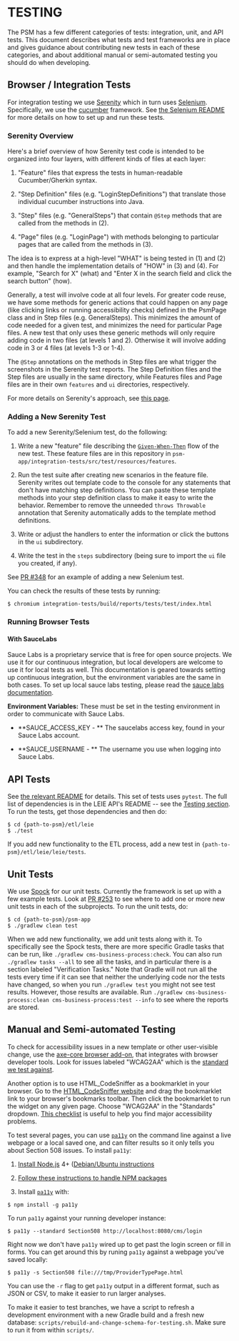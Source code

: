 # TESTING

The PSM has a few different categories of tests: integration, unit,
and API tests.  This document describes what tests and test frameworks
are in place and gives guidance about contributing new tests in each
of these categories, and about additional manual or semi-automated
testing you should do when developing.

## Browser / Integration Tests

For integration testing we use [Serenity](http://www.thucydides.info) which in
turn uses [Selenium](http://www.seleniumhq.org/).  Specifically, we use the
[cucumber](https://github.com/selenium-cucumber/selenium-cucumber-java)
framework.  See [the Selenium
README](https://github.com/SolutionGuidance/psm/blob/master/psm-app/integration-tests/README.md)
for more details on how to set up and run these tests.

### Serenity Overview

Here's a brief overview of how Serenity test code is intended to be organized
into four layers, with different kinds of files at each layer:

1. "Feature" files that express the tests in human-readable Cucumber/Gherkin
syntax.

2. "Step Definition" files (e.g. "LoginStepDefinitions") that translate those
individual cucumber instructions into Java.

3. "Step" files (e.g. "GeneralSteps") that contain `@Step` methods that are
called from the methods in (2).

4. "Page" files (e.g. "LoginPage") with methods belonging to particular pages
that are called from the methods in (3).

The idea is to express at a high-level "WHAT" is being tested in (1) and (2)
and then handle the implementation details of "HOW" in (3) and (4). For
example, "Search for X" (what) and "Enter X in the search field and click the
search button" (how).

Generally, a test will involve code at all four levels.  For greater code reuse,
we have some methods for generic actions that could happen on any page (like
clicking links or running accessibility checks) defined in the PsmPage
class and in Step files (e.g. GeneralSteps).  This minimizes the amount of
code needed for a given test, and minimizes the need for particular Page files.
A new test that only uses these generic methods will only require adding code
in two files (at levels 1 and 2).  Otherwise it will involve adding code
in 3 or 4 files (at levels 1-3 or 1-4).

The `@Step` annotations on the methods in Step files are what trigger the
screenshots in the Serenity test reports. The Step Definition files and the
Step files are usually in the same directory, while Features files and Page
files are in their own `features` and `ui` directories, respectively.

For more details on Serenity's approach, see
[this page](http://thucydides.info/docs/articles/an-introduction-to-serenity-bdd-with-cucumber.html).

### Adding a New Serenity Test

To add a new Serenity/Selenium test, do the following:

1. Write a new "feature" file describing the
[`Given-When-Then`](http://thucydides.info/docs/serenity-staging/#_serenity_with_cucumber)
flow of the new test.  These feature files are in this repository in
`psm-app/integration-tests/src/test/resources/features`.

2. Run the test suite after creating new scenarios in the feature
file. Serenity writes out template code to the console for any
statements that don't have matching step definitions. You can paste
these template methods into your step definition class to make it easy
to write the behavior.  Remember to remove the unneeded `throws
Throwable` annotation that Serenity automatically adds to the template
method definitions.

3. Write or adjust the handlers to enter the information or click the
buttons in the `ui` subdirectory.

4. Write the test in the `steps` subdirectory (being sure to import the
`ui` file you created, if any).

See [PR #348](https://github.com/SolutionGuidance/psm/pull/348) for an
example of adding a new Selenium test.

You can check the results of these tests by running:

    $ chromium integration-tests/build/reports/tests/test/index.html

### Running Browser Tests

#### With SauceLabs
Sauce Labs is a proprietary service that is free for open source projects.
We use it for our continuous integration, but local developers are welcome
to use it for local tests as well.  This documentation is geared towards
setting up continuous integration, but the environment variables are the
same in both cases.  To set up local sauce labs testing, please read the
[sauce labs documentation](https://wiki.saucelabs.com/display/DOCS/Sauce+Connect+Proxy).

**Environment Variables:**
These must be set in the testing environment in order to communicate with
Sauce Labs.

- **SAUCE_ACCESS_KEY - ** The saucelabs access key, found in your Sauce
Labs account.

- **SAUCE_USERNAME - ** The username you use when logging into Sauce Labs.

## API Tests

See [the relevant
README](https://github.com/SolutionGuidance/psm/blob/master/etl/leie/README.mdwn)
for details.  This set of tests uses `pytest`.  The full list of
dependencies is in the LEIE API's README -- see the [Testing
section](https://github.com/SolutionGuidance/psm/blob/master/etl/leie/README.mdwn#Testing).
To run the tests, get those dependencies and then do:

    $ cd {path-to-psm}/etl/leie
    $ ./test

If you add new functionality to the ETL process, add a new test in
`{path-to-psm}/etl/leie/leie/tests`.

## Unit Tests

We use [Spock](http://spockframework.org/) for our unit tests.
Currently the framework is set up with a few example tests.  Look at [PR
#253](https://github.com/SolutionGuidance/psm/pull/253) to see where
to add one or more new unit tests in each of the subprojects.  To run
the unit tests, do:

    $ cd {path-to-psm}/psm-app
    $ ./gradlew clean test

When we add new functionality, we add unit tests along with it.  To
specifically see the Spock tests, there are more specific Gradle tasks
that can be run, like `./gradlew cms-business-process:check`.  You can
also run `./gradlew tasks --all` to see all the tasks, and in particular
there is a section labeled "Verification Tasks."  Note that Gradle will
not run all the tests every time if it can see that neither the
underlying code nor the tests have changed, so when you run `./gradlew
test` you might not see test results.  However, those results are
available.  Run `./gradlew cms-business-process:clean
cms-business-process:test --info` to see where the reports are stored.

## Manual and Semi-automated Testing

To check for accessibility issues in a new template or other
user-visible change, use the [axe-core browser add-on](https://axe-core.org/),
that integrates with browser developer tools.  Look for issues labeled
"WCAG2AA" which is the [standard we test
against](https://github.com/SolutionGuidance/psm/issues/415).

Another option is to use HTML_CodeSniffer as a
bookmarklet in your browser. Go to the
[HTML_CodeSniffer website](https://squizlabs.github.io/HTML_CodeSniffer/)
and drag the bookmarklet link to your browser's bookmarks toolbar.  Then click
the bookmarklet to run the widget on any given page.
Choose "WCAG2AA" in the "Standards"
dropdown.  [This
checklist](https://www.section508.gov/content/build/website-accessibility-improvement/major-web-issues)
is useful to help you find major accessibility problems.

To test several pages, you can use
[`pa11y`](https://github.com/pa11y/pa11y) on the command line against
a live webpage or a local saved one, and can filter results so it only
tells you about Section 508 issues. To install `pa11y`:

1. [Install Node.js](https://nodejs.org/en/download/package-manager/)
4+ ([Debian/Ubuntu
instructions](https://github.com/nodesource/distributions#deb)

2. [Follow these instructions to handle NPM
packages](https://stackoverflow.com/a/13021677)

3. Install [`pa11y`](https://www.npmjs.com/package/pa11y) with:

`$ npm install -g pa11y`

To run `pa11y` against your running developer instance:

`$ pa11y --standard Section508 http://localhost:8080/cms/login`

Right now we don't have `pa11y` wired up to get past the login screen
or fill in forms. You can get around this by runing `pa11y` against a
webpage you've saved locally:

`$ pa11y -s Section508 file:///tmp/ProviderTypePage.html`

You can use the `-r` flag to get `pa11y` output in a different format,
such as JSON or CSV, to make it easier to run larger analyses.

To make it easier to test branches, we have a script to refresh a
development environment with a new Gradle build and a fresh new
database: `scripts/rebuild-and-change-schema-for-testing.sh`.  Make
sure to run it from within `scripts/`.
